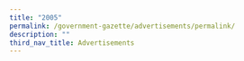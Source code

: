 ```yaml
---
title: "2005"
permalink: /government-gazette/advertisements/permalink/
description: ""
third_nav_title: Advertisements
---
```

